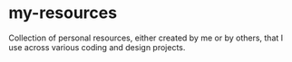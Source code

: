 # my-resources
Collection of personal resources, either created by me or by others, that I use across various coding and design projects.
